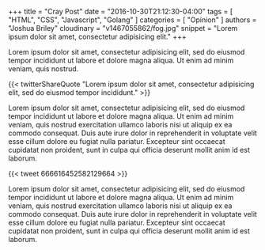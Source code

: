 +++
title = "Cray Post"
date = "2016-10-30T21:12:30-04:00"
tags = [
  "HTML",
  "CSS",
  "Javascript",
  "Golang"
]
categories = [
  "Opinion"
]
authors = "Joshua Briley"
cloudinary = "v1467055862/fog.jpg"
snippet = "Lorem ipsum dolor sit amet, consectetur adipisicing elit."
+++

Lorem ipsum dolor sit amet, consectetur adipisicing elit, sed do eiusmod tempor incididunt ut labore et dolore magna aliqua. Ut enim ad minim veniam, quis nostrud.

{{< twitterShareQuote "Lorem ipsum dolor sit amet, consectetur adipisicing elit, sed do eiusmod tempor incididunt." >}}

Lorem ipsum dolor sit amet, consectetur adipisicing elit, sed do eiusmod tempor incididunt ut labore et dolore magna aliqua. Ut enim ad minim veniam, quis nostrud exercitation ullamco laboris nisi ut aliquip ex ea commodo consequat. Duis aute irure dolor in reprehenderit in voluptate velit esse cillum dolore eu fugiat nulla pariatur. Excepteur sint occaecat cupidatat non proident, sunt in culpa qui officia deserunt mollit anim id est laborum.

{{< tweet 666616452582129664 >}}

Lorem ipsum dolor sit amet, consectetur adipisicing elit, sed do eiusmod tempor incididunt ut labore et dolore magna aliqua. Ut enim ad minim veniam, quis nostrud exercitation ullamco laboris nisi ut aliquip ex ea commodo consequat. Duis aute irure dolor in reprehenderit in voluptate velit esse cillum dolore eu fugiat nulla pariatur. Excepteur sint occaecat cupidatat non proident, sunt in culpa qui officia deserunt mollit anim id est laborum.
